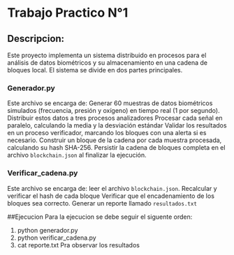 # Trabajo Practico N°1

## Descripcion: 
Este proyecto implementa un sistema distribuido en procesos para el análisis de datos biométricos y su almacenamiento en una cadena de bloques local. El sistema se divide en dos partes principales.

### Generador.py
Este archivo se encarga de:
Generar 60 muestras de datos biométricos simulados (frecuencia, presión y oxígeno) en tiempo real (1 por segundo).
Distribuir estos datos a tres procesos analizadores 
Procesar cada señal en paralelo, calculando la media y la desviación estándar 
Validar los resultados en un proceso verificador, marcando los bloques con una alerta si es necesario.
Construir un bloque de la cadena por cada muestra procesada, calculando su hash SHA-256.
Persistir la cadena de bloques completa en el archivo `blockchain.json` al finalizar la ejecución.

### Verificar_cadena.py

Este archivo se encarga de:
leer el archivo `blockchain.json`.
Recalcular y verificar el hash de cada bloque 
Verificar que el encadenamiento de los bloques sea correcto.
Generar un reporte llamado `resultados.txt` 

##Ejecucion
Para la ejecucion se debe seguir el siguente orden:
1. python generador.py
2. python verificar_cadena.py
3. cat reporte.txt Pra observar los resultados
